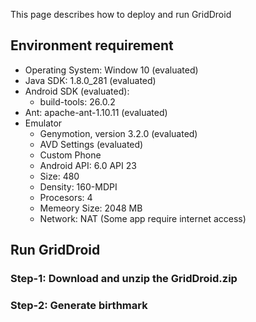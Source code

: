 This page describes how to deploy and run GridDroid

## Environment requirement

* Operating System: Window 10 (evaluated)
* Java SDK: 1.8.0_281 (evaluated)
* Android SDK (evaluated):
  * build-tools: 26.0.2
* Ant: apache-ant-1.10.11 (evaluated)
* Emulator 
  * Genymotion, version 3.2.0 (evaluated)
  * AVD Settings (evaluated)
   * Custom Phone 
   * Android API: 6.0 API 23
   * Size: 480
   * Density: 160-MDPI
   * Procesors: 4
   * Memeory Size: 2048 MB
   * Network: NAT (Some app require internet access)



## Run GridDroid

### **Step-1**: Download and unzip the GridDroid.zip

### **Step-2**: Generate birthmark
